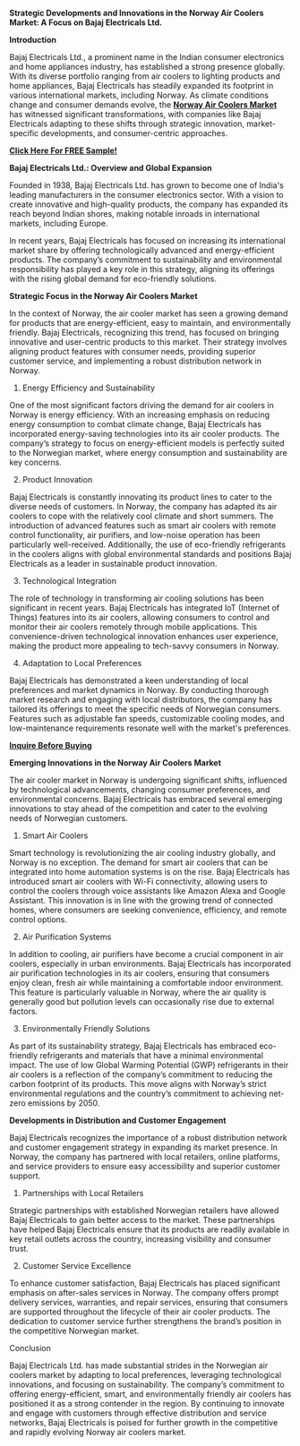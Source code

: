 **Strategic Developments and Innovations in the Norway Air Coolers Market: A Focus on Bajaj Electricals Ltd.**

**Introduction**

Bajaj Electricals Ltd., a prominent name in the Indian consumer electronics and home appliances industry, has established a strong presence globally. With its diverse portfolio ranging from air coolers to lighting products and home appliances, Bajaj Electricals has steadily expanded its footprint in various international markets, including Norway. As climate conditions change and consumer demands evolve, the **[Norway Air Coolers Market](https://www.nextmsc.com/report/norway-air-coolers-market)** has witnessed significant transformations, with companies like Bajaj Electricals adapting to these shifts through strategic innovation, market-specific developments, and consumer-centric approaches.

**[Click Here For FREE Sample!](https://www.nextmsc.com/norway-air-coolers-market/request-sample)**

**Bajaj Electricals Ltd.: Overview and Global Expansion**

Founded in 1938, Bajaj Electricals Ltd. has grown to become one of India's leading manufacturers in the consumer electronics sector. With a vision to create innovative and high-quality products, the company has expanded its reach beyond Indian shores, making notable inroads in international markets, including Europe.

In recent years, Bajaj Electricals has focused on increasing its international market share by offering technologically advanced and energy-efficient products. The company’s commitment to sustainability and environmental responsibility has played a key role in this strategy, aligning its offerings with the rising global demand for eco-friendly solutions.

**Strategic Focus in the Norway Air Coolers Market**

In the context of Norway, the air cooler market has seen a growing demand for products that are energy-efficient, easy to maintain, and environmentally friendly. Bajaj Electricals, recognizing this trend, has focused on bringing innovative and user-centric products to this market. Their strategy involves aligning product features with consumer needs, providing superior customer service, and implementing a robust distribution network in Norway.
    
  1. Energy Efficiency and Sustainability

One of the most significant factors driving the demand for air coolers in Norway is energy efficiency. With an increasing emphasis on reducing energy consumption to combat climate change, Bajaj Electricals has incorporated energy-saving technologies into its air cooler products. The company’s strategy to focus on energy-efficient models is perfectly suited to the Norwegian market, where energy consumption and sustainability are key concerns.
    
  2. Product Innovation

Bajaj Electricals is constantly innovating its product lines to cater to the diverse needs of customers. In Norway, the company has adapted its air coolers to cope with the relatively cool climate and short summers. The introduction of advanced features such as smart air coolers with remote control functionality, air purifiers, and low-noise operation has been particularly well-received. Additionally, the use of eco-friendly refrigerants in the coolers aligns with global environmental standards and positions Bajaj Electricals as a leader in sustainable product innovation.
  
  3. Technological Integration

The role of technology in transforming air cooling solutions has been significant in recent years. Bajaj Electricals has integrated IoT (Internet of Things) features into its air coolers, allowing consumers to control and monitor their air coolers remotely through mobile applications. This convenience-driven technological innovation enhances user experience, making the product more appealing to tech-savvy consumers in Norway.
  
  4. Adaptation to Local Preferences

Bajaj Electricals has demonstrated a keen understanding of local preferences and market dynamics in Norway. By conducting thorough market research and engaging with local distributors, the company has tailored its offerings to meet the specific needs of Norwegian consumers. Features such as adjustable fan speeds, customizable cooling modes, and low-maintenance requirements resonate well with the market's preferences.

**[Inquire Before Buying](https://www.nextmsc.com/norway-air-coolers-market/inquire-before-buying)**

**Emerging Innovations in the Norway Air Coolers Market**

The air cooler market in Norway is undergoing significant shifts, influenced by technological advancements, changing consumer preferences, and environmental concerns. Bajaj Electricals has embraced several emerging innovations to stay ahead of the competition and cater to the evolving needs of Norwegian customers.
    
  1. Smart Air Coolers

Smart technology is revolutionizing the air cooling industry globally, and Norway is no exception. The demand for smart air coolers that can be integrated into home automation systems is on the rise. Bajaj Electricals has introduced smart air coolers with Wi-Fi connectivity, allowing users to control the coolers through voice assistants like Amazon Alexa and Google Assistant. This innovation is in line with the growing trend of connected homes, where consumers are seeking convenience, efficiency, and remote control options.
    
  2. Air Purification Systems

In addition to cooling, air purifiers have become a crucial component in air coolers, especially in urban environments. Bajaj Electricals has incorporated air purification technologies in its air coolers, ensuring that consumers enjoy clean, fresh air while maintaining a comfortable indoor environment. This feature is particularly valuable in Norway, where the air quality is generally good but pollution levels can occasionally rise due to external factors.
    
  3. Environmentally Friendly Solutions

As part of its sustainability strategy, Bajaj Electricals has embraced eco-friendly refrigerants and materials that have a minimal environmental impact. The use of low Global Warming Potential (GWP) refrigerants in their air coolers is a reflection of the company’s commitment to reducing the carbon footprint of its products. This move aligns with Norway’s strict environmental regulations and the country’s commitment to achieving net-zero emissions by 2050.

**Developments in Distribution and Customer Engagement**

Bajaj Electricals recognizes the importance of a robust distribution network and customer engagement strategy in expanding its market presence. In Norway, the company has partnered with local retailers, online platforms, and service providers to ensure easy accessibility and superior customer support.
    
  1. Partnerships with Local Retailers

Strategic partnerships with established Norwegian retailers have allowed Bajaj Electricals to gain better access to the market. These partnerships have helped Bajaj Electricals ensure that its products are readily available in key retail outlets across the country, increasing visibility and consumer trust.
  
  2. Customer Service Excellence

To enhance customer satisfaction, Bajaj Electricals has placed significant emphasis on after-sales services in Norway. The company offers prompt delivery services, warranties, and repair services, ensuring that consumers are supported throughout the lifecycle of their air cooler products. The dedication to customer service further strengthens the brand’s position in the competitive Norwegian market.

Conclusion

Bajaj Electricals Ltd. has made substantial strides in the Norwegian air coolers market by adapting to local preferences, leveraging technological innovations, and focusing on sustainability. The company’s commitment to offering energy-efficient, smart, and environmentally friendly air coolers has positioned it as a strong contender in the region. By continuing to innovate and engage with customers through effective distribution and service networks, Bajaj Electricals is poised for further growth in the competitive and rapidly evolving Norway air coolers market.

